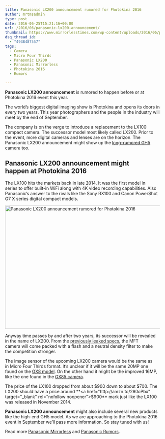 ```yaml
---
title: Panasonic LX200 announcement rumored for Photokina 2016
author: mrtmsadmin
type: post
date: 2016-06-25T15:21:16+00:00
url: /2016/06/panasonic-lx200-announcement/
thumbnail: https://www.mirrorlesstimes.com/wp-content/uploads/2016/06/panasonic-lx200-announcement.jpg
dsq_thread_id:
  - "4938487557"
tags:
  - Camera
  - Micro Four Thirds
  - Panasonic LX200
  - Panasonic Mirrorless
  - Photokina 2016
  - Rumors

---
```

**Panasonic LX200 announcement** is rumored to happen before or at Photokina 2016 event this year.

The world’s biggest digital imaging show is Photokina and opens its doors in every two years. This year photographers and the people in the industry will meet by the end of September.

The company is on the verge to introduce a replacement to the LX100 compact camera. The successor model most likely called LX200. Prior to the event, more digital cameras and lenses are on the horizon. The Panasonic LX200 announcement might show up the [long-rumored GH5 camera][1] too.<!--more-->

## Panasonic LX200 announcement might happen at Photokina 2016

The LX100 hits the markets back in late 2014. It was the first model in series to offer built-in WiFi along with 4K video recording capabilities. Also Panasonic&#8217;s answer to the rivals like the Sony RX100 and Canon PowerShot G7 X series digital compact models.

<img class="alignnone wp-image-365 size-full" title="Panasonic LX200 announcement rumored for Photokina 2016" src="https://i0.wp.com/www.mirrorlesstimes.com/wp-content/uploads/2016/06/panasonic-lx200-announcement.jpg?resize=600%2C400&#038;ssl=1" alt="Panasonic LX200 announcement rumored for Photokina 2016" width="600" height="400" srcset="https://i0.wp.com/www.mirrorlesstimes.com/wp-content/uploads/2016/06/panasonic-lx200-announcement.jpg?w=900&ssl=1 900w, https://i0.wp.com/www.mirrorlesstimes.com/wp-content/uploads/2016/06/panasonic-lx200-announcement.jpg?resize=300%2C200&ssl=1 300w, https://i0.wp.com/www.mirrorlesstimes.com/wp-content/uploads/2016/06/panasonic-lx200-announcement.jpg?resize=768%2C512&ssl=1 768w" sizes="(max-width: 600px) 100vw, 600px" data-recalc-dims="1" /> 

Anyway time passes by and after two years, its successor will be revealed in the name of LX200. From the [previously leaked specs][2], the MFT camera will come packed with a flash and a neutral density filter to make the competition stronger.

The image sensor of the upcoming LX200 camera would be the same as in Micro Four Thirds format. It&#8217;s unclear if it will be the same 20MP one found on the <a href="http://amzn.to/290ortL" target="_blank" rel="nofollow noopener">GX8 model</a>. On the other hand it might be the improved 16MP, like the one found in the [GX85 camera][3].

The price of the LX100 dropped from about $900 down to about $700. The LX200 should have a price around **<a href="http://amzn.to/290oPbx" target="_blank" rel="nofollow noopener">$900</a>** mark just like the LX100 was released in November 2014.

**Panasonic LX200 announcement** might also include several new products like the high-end GH5 model. As we are approaching to the Photokina 2016 event in September we’ll pass more information. So stay tuned with us!

Read more [Panasonic Mirrorless][4] and [Panasonic Rumors][5].

 [1]: https://www.mirrorlesstimes.com/2016/06/panasonic-gh5-sensor/
 [2]: https://www.mirrorlesstimes.com/2016/04/panasonic-lx200-specs-showed-web/
 [3]: https://www.mirrorlesstimes.com/2016/04/panasonic-lumix-dmc-gx85/
 [4]: https://www.mirrorlesstimes.com/tag/panasonic-mirrorless "Panasonic Mirrorless News"
 [5]: https://www.dailycameranews.com/tag/panasonic-rumors/